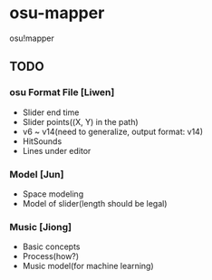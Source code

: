 # osu-mapper
osu!mapper

## TODO

### osu Format File [Liwen]
- Slider end time
- Slider points((X, Y) in the path)
- v6 ~ v14(need to generalize, output format: v14)
- HitSounds
- Lines under editor


### Model [Jun]
- Space modeling
- Model of slider(length should be legal)


### Music [Jiong]
- Basic concepts
- Process(how?)
- Music model(for machine learning)
